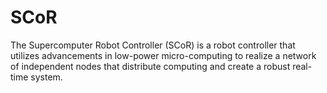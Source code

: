 # SCoR
The Supercomputer Robot Controller (SCoR) is a robot controller that utilizes advancements in low-power micro-computing to realize a network of independent nodes that distribute computing and create a robust real-time system.
